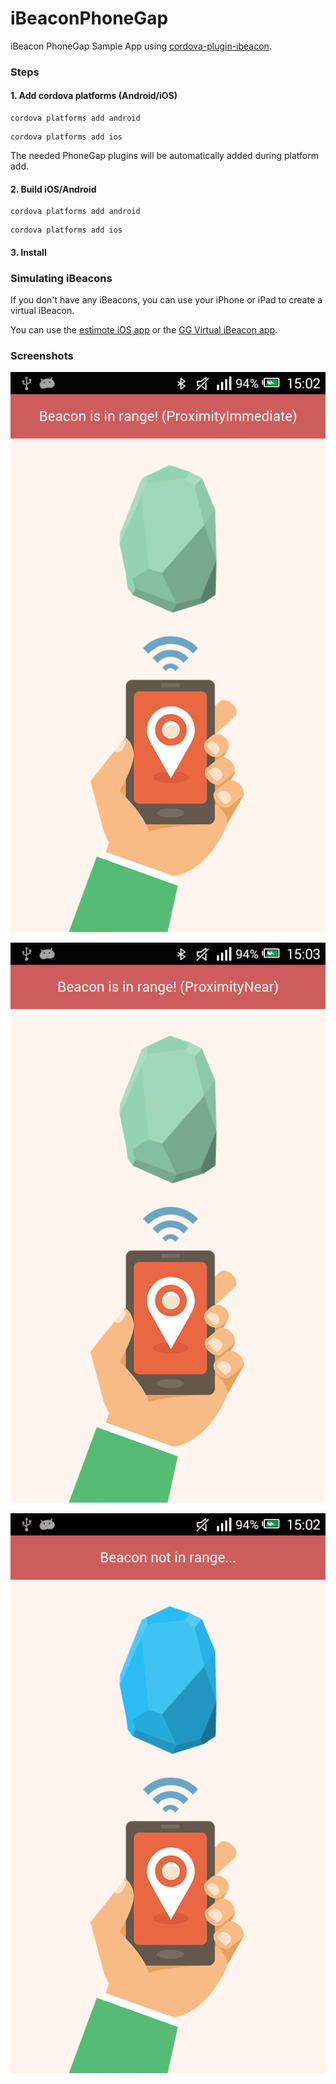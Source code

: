 iBeaconPhoneGap
===============

iBeacon PhoneGap Sample App using [cordova-plugin-ibeacon](https://github.com/petermetz/cordova-plugin-ibeacon).

### Steps

#### 1. Add cordova platforms (Android/iOS)

```
cordova platforms add android
```
```
cordova platforms add ios
```

The needed PhoneGap plugins will be automatically added during platform add.

#### 2. Build iOS/Android
```
cordova platforms add android
```
```
cordova platforms add ios
```

#### 3. Install



### Simulating iBeacons

If you don't have any iBeacons, you can use your iPhone or iPad to create a virtual iBeacon.

You can use the [estimote iOS app](https://itunes.apple.com/us/app/estimote/id686915066?mt=8) or the [GG Virtual iBeacon app](https://itunes.apple.com/us/app/gg-virtual-ibeacon/id867470259?mt=8).

### Screenshots

![Range immediate](/screenshots/Beacon-in-range-imm.png)

![Range near](/screenshots/Beacon-in-range-near.png)

![Range not in range](/screenshots/Beacon-not-in-range.png)
